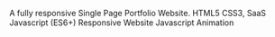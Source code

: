 A fully responsive Single Page Portfolio Website.
HTML5
CSS3, SaaS
Javascript (ES6+)
Responsive Website
Javascript Animation
